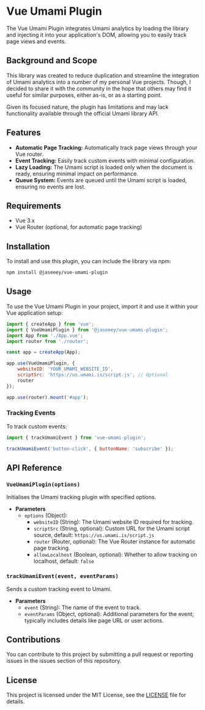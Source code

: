 # Vue Umami Plugin

The Vue Umami Plugin integrates Umami analytics by loading the library and injecting it into your application's DOM, allowing you to easily track page views and events.

## Background and Scope

This library was created to reduce duplication and streamline the integration of Umami analytics into a number of my personal Vue projects. Though, I decided to share it with the community in the hope that others may find it useful for similar purposes, either as-is, or as a starting point.

Given its focused nature, the plugin has limitations and may lack functionality available through the official Umami library API.

## Features

- **Automatic Page Tracking:** Automatically track page views through your Vue router.
- **Event Tracking:** Easily track custom events with minimal configuration.
- **Lazy Loading:** The Umami script is loaded only when the document is ready, ensuring minimal impact on performance.
- **Queue System:** Events are queued until the Umami script is loaded, ensuring no events are lost.

## Requirements

- Vue 3.x
- Vue Router (optional, for automatic page tracking)

## Installation

To install and use this plugin, you can include the library via npm:

```bash
npm install @jaseeey/vue-umami-plugin
```

## Usage

To use the Vue Umami Plugin in your project, import it and use it within your Vue application setup:

```javascript
import { createApp } from 'vue';
import { VueUmamiPlugin } from '@jaseeey/vue-umami-plugin';
import App from './App.vue';
import router from './router';

const app = createApp(App);

app.use(VueUmamiPlugin, {
    websiteID: 'YOUR_UMAMI_WEBSITE_ID',
    scriptSrc: 'https://us.umami.is/script.js', // Optional
    router
});

app.use(router).mount('#app');
```

### Tracking Events

To track custom events:

```javascript
import { trackUmamiEvent } from 'vue-umami-plugin';

trackUmamiEvent('button-click', { buttonName: 'subscribe' });
```

## API Reference

### `VueUmamiPlugin(options)`

Initialises the Umami tracking plugin with specified options.

- **Parameters**
    - `options` (Object):
        - `websiteID` (String): The Umami website ID required for tracking.
        - `scriptSrc` (String, optional): Custom URL for the Umami script source, default: `https://us.umami.is/script.js`
        - `router` (Router, optional): The Vue Router instance for automatic page tracking.
        - `allowLocalhost` (Boolean, optional): Whether to allow tracking on localhost, default: `false`

### `trackUmamiEvent(event, eventParams)`

Sends a custom tracking event to Umami.

- **Parameters**
    - `event` (String): The name of the event to track.
    - `eventParams` (Object, optional): Additional parameters for the event; typically includes details like page URL or user actions.

## Contributions

You can contribute to this project by submitting a pull request or reporting issues in the issues section of this repository.

## License

This project is licensed under the MIT License, see the [LICENSE](LICENSE) file for details.
